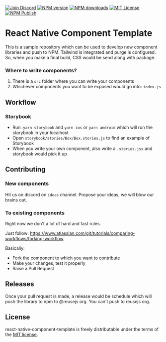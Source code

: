 [![Join Discord][join-discord-image]][join-discord-url]
[![NPM version][npm-version-image]][npm-url]
[![NPM downloads][npm-downloads-image]][npm-downloads-url]
[![MIT License][license-image]][license-url]
[![NPM Publish][npm-publish-action-image]][npm-publish-action-url]

# React Native Component Template

This is a sample repository which can be used to develop new component libraries and push to NPM. Tailwind is integrated and purge is configured. So, when you make a final build, CSS would be send along with package.

### Where to write components?

1. There is a `src` folder where you can write your components
2. Whichever components you want to be exposed would go into: `index.js`

## Workflow

### Storybook

- Run: `yarn storybook` and `yarn ios` or `yarn android` which will run the storybook in your localhost
- Open `storybook/stories/Box/Box.stories.js` to find an example of Storybook
- When you write your own component, also write a `.stories.jsx` and storybook would pick it up

## Contributing

### New components

Hit us on discord on `ideas` channel. Propose your ideas, we will blow our brains out.

### To existing components

Right now we don't a lot of hard and fast rules. 

Just follow: https://www.atlassian.com/git/tutorials/comparing-workflows/forking-workflow

Basically:

- Fork the component to which you want to contribute
- Make your changes, test it properly
- Raise a Pull Request

## Releases

Once your pull request is made, a release would be schedule which will push the library to npm to @reusejs org. You can't push to reusejs org.
 
## License

react-native-component-template is freely distributable under the terms of the [MIT license][license-url].

[license-image]: https://img.shields.io/badge/license-MIT-blue.svg?style=flat
[license-url]: LICENSE

[npm-url]: https://npmjs.org/package/@reusejs/react-native-buttons
[npm-version-image]: https://img.shields.io/npm/v/@reusejs/react-native-buttons.svg?style=flat

[npm-downloads-image]: https://img.shields.io/npm/dm/@reusejs/react-native-buttons.svg?style=flat
[npm-downloads-url]: https://npmcharts.com/compare/@reusejs/react-native-buttons?minimal=true

<!-- [view-storybook-image]: https://img.shields.io/badge/View-Storybook-F59E0B.svg
[view-storybook-url]: https://master--617258d6729860003a3d6e10.chromatic.com -->

[join-discord-image]: https://img.shields.io/badge/Join-Discord-7389D8.svg
[join-discord-url]: https://discord.gg/VUa9SHvvDb

<!-- [storybook-action-image]: https://github.com/reusejs/react-native-buttons/actions/workflows/chromatic.yml/badge.svg
[storybook-action-url]: https://github.com/reusejs/react-native-buttons/actions/workflows/chromatic.yml -->

[npm-publish-action-image]: https://github.com/reusejs/react-native-buttons/actions/workflows/publish.yml/badge.svg
[npm-publish-action-url]: https://github.com/reusejs/react-native-buttons/actions/workflows/publish.yml